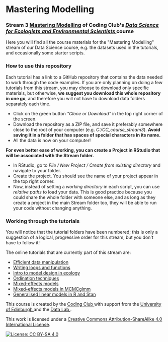 # Mastering Modelling
### Stream 3 <a href="https://ourcodingclub.github.io/course/mastering-modelling/index.html">Mastering Modelling</a> of Coding Club's <a href="https://ourcodingclub.github.io/course/" target="_blank"> *Data Science for Ecologists and Environmental Scientists* </a> course

Here you will find all the course materials for the "Mastering Modelling" stream of our Data Science course, e.g. the datasets used in the tutorials, and occasionally some starter scripts. 

### How to use this repository

Each tutorial has a link to a GitHub repository that contains the data needed to work through the code examples. If you are only planning on doing a few tutorials from this stream, you may choose to download only specific materials, but otherwise, __we suggest you download this whole repository in one go__, and therefore you will not have to download data folders separately each time. 

+ Click on the green button *"Clone or Download"* in the top right corner of the screen.
+ Download the repository as a ZIP file, and save it preferably somewhere close to the root of your computer (e.g. *C:/CC_course_stream3*). __Avoid saving it in a folder that has spaces of special characters in its name.__
+ All the data is now on your computer!

__For even better ease of working, you can create a Project in RStudio that will be associated with the Stream folder.__
+ In RStudio, go to *File / New Project / Create from existing directory* and navigate to your folder.
+ Create the project. You should see the name of your project appear in the top right corner. 
+ Now, instead of setting a _working directory_ in each script, you can use _relative paths_ to load your data. This is good practice because you could share the whole folder with someone else, and as long as they create a project in the main Stream folder too, they will be able to run your code without changing anything. 


### Working through the tutorials

You will notice that the tutorial folders have been numbered; this is only a suggestion of a logical, progressive order for this stream, but you don't have to follow it!

The online tutorials that are currently part of this stream are:

+ <a href= "https://ourcodingclub.github.io/2017/01/06/data-manip-efficient.html" target="_blank"> Efficient data manipulation </a>
+ <a href= "https://ourcodingclub.github.io/2017/02/08/funandloops.html" target="_blank"> Writing loops and functions </a>
+ <a href= "https://ourcodingclub.github.io/2018/04/06/model-design.html" target="_blank"> Intro to model design in ecology </a>
+ <a href= "https://ourcodingclub.github.io/2018/05/04/ordination.html" target="_blank"> Ordination techniques </a>
+ <a href= "https://ourcodingclub.github.io/2017/03/15/mixed-models.html" target="_blank"> Mixed-effects models</a>
+ <a href= "https://ourcodingclub.github.io/2018/01/22/mcmcglmm.html" target="_blank"> Mixed-effects models in MCMCglmm </a>
+ <a href= "https://ourcodingclub.github.io/2018/04/30/stan-2.html" target="_blank"> Generalised linear models in R and Stan</a>

This course is created by the <a href="https://ourcodingclub.github.io" target="_blank"> Coding Club </a> with support from the <a href="https://www.ed.ac.uk/" target="_blank"> University of Edinburgh </a> and the <a href="https://www.thedatalab.com/" target="_blank"> Data Lab </a>. 

This work is licensed under a [Creative Commons Attribution-ShareAlike 4.0 International License](https://creativecommons.org/licenses/by-sa/4.0/).

[![License: CC BY-SA 4.0](https://licensebuttons.net/l/by-sa/4.0/80x15.png)](https://creativecommons.org/licenses/by-sa/4.0/)


